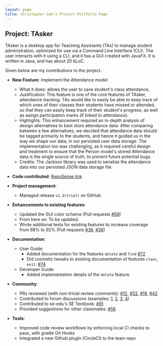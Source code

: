 ```yaml
---
layout: page
title: Christopher Goh's Project Portfolio Page
---
```


## Project: TAsker

TAsker is a desktop app for Teaching Assistants (TAs) to manage student administration, optimized for use via a Command Line Interface (CLI). The user interacts with it using a CLI, and it has a GUI created with JavaFX. It is written in Java, and has about 20 kLoC.

Given below are my contributions to the project.

- **New Feature**: Implement the Attendance model

  - What it does: allows the user to save student's class attendance.
  - Justification: This feature is one of the core features of TAsker, attendance tracking. TAs would like to easily be able to keep track of which ones of their classes their students have missed or attended, so that they can easily keep track of their student's progress, as well as assign participation marks (if linked to attendance).
  - Highlights: This enhancement required an in-depth analysis of design alternatives to best store attendance data. After comparing between a few alternatives, we decided that attendance data should be tagged primarily to the students, and hence it guided us in the way we shape our data, in our persisted user data storage. The implementation too was challenging, as it required careful design and treatment to ensure that the Person model's stored Attendance data is the single source of truth, to prevent future potential bugs.
  - Credits: The Jackson library was used to serialize the attendance data into our persisted JSON data storage file.

- **Code contributed**: [RepoSense link](https://nus-cs2103-ay2021s1.github.io/tp-dashboard/#breakdown=true&search=&sort=totalCommits&sortWithin=title&since=2020-08-14&timeframe=commit&mergegroup=&groupSelect=groupByRepos&checkedFileTypes=docs~functional-code~test-code~other&tabOpen=true&tabType=authorship&tabAuthor=chrisgzf&tabRepo=AY2021S1-CS2103T-F11-1%2Ftp%5Bmaster%5D&authorshipIsMergeGroup=false&authorshipFileTypes=docs~functional-code~test-code~other)

- **Project management**:

  - Managed release `v1.3(trial)` on GitHub

- **Enhancements to existing features**:

  - Updated the GUI color scheme (Pull requests [\#59](https://github.com/AY2021S1-CS2103T-F11-1/tp/pull/59))
  - From here on: To be updated.
  - Wrote additional tests for existing features to increase coverage from 88% to 92% (Pull requests [\#36](), [\#38]())

- **Documentation**:

  - User Guide:
    - Added documentation for the features `delete` and `find` [\#72]()
    - Did cosmetic tweaks to existing documentation of features `clear`, `exit`: [\#74]()
  - Developer Guide:
    - Added implementation details of the `delete` feature.

- **Community**:

  - PRs reviewed (with non-trivial review comments): [\#12](), [\#32](), [\#19](), [\#42]()
  - Contributed to forum discussions (examples: [1](), [2](), [3](), [4]())
  - Contributed to se-edu's SE Textbook: [\#91](https://github.com/se-edu/se-book/pull/91)
  - Provided suggestions for other classmates: [\#58](https://github.com/nus-cs2103-AY2021S1/forum/issues/58)

- **Tools**:

  - Improved code review workflows by enforcing local CI checks to pass, with gradle Git Hooks
  - Integrated a new Github plugin (CircleCI) to the team repo
